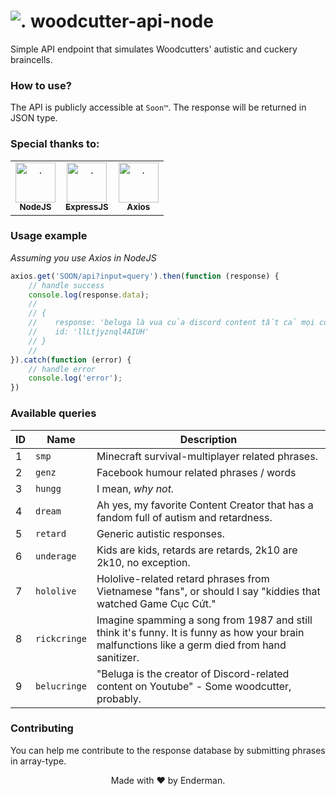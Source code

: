 # <img src="https://cdn.discordapp.com/emojis/932559342065049641.png?size=28" alt="."/> woodcutter-api-node
Simple API endpoint that simulates Woodcutters' autistic and cuckery braincells. 

### How to use?  
The API is publicly accessible at `Soon™`. The response will be returned in JSON type.

### Special thanks to:
<table>
    <tr>
      <td align="center"><a href="https://nodejs.org/"><img src="https://cdn.discordapp.com/emojis/932559343600156674.png" width="64" height="64" alt="."/><br/><sub><b>NodeJS</b></sub></a><br/></td>
      <td align="center"><a href="https://expressjs.com/"><img src="https://cdn.discordapp.com/attachments/943101536605716500/943781541258080266/unknown.png" alt="." width="64" height="64"/><br/><sub><b>ExpressJS</b></sub></a><br/></td>
      <td align="center"><a href="https://axios-http.com/"><img src="https://avatars.githubusercontent.com/u/32372333" width="64" height="64" alt="."/><br/><sub><b>Axios</b></sub></a><br/></td>
    </tr>
</table>

### Usage example
*Assuming you use Axios in NodeJS*  
```js
axios.get('SOON/api?input=query').then(function (response) {
    // handle success
    console.log(response.data);
    //
    // {
    //    response: 'beluga là vua của discord content tất cả mọi content discord đều ăn cắp ý tưởng beluga không xin phép',
    //    id: 'llLtjyznql4AIUH'
    // }
    // 
}).catch(function (error) {
    // handle error
    console.log('error');
})
```

### Available queries  
| ID | Name | Description |
| ------------- | ------------- | ------------ |
| 1 | `smp` | Minecraft survival-multiplayer related phrases. |
| 2 | `genz` | Facebook humour related phrases / words |
| 3 | `hungg` | I mean, *why not.* |
| 4 | `dream` | Ah yes, my favorite Content Creator that has a fandom full of autism and retardness. |
| 5 | `retard` | Generic autistic responses. |
| 6 | `underage` | Kids are kids, retards are retards, 2k10 are 2k10, no exception. |
| 7 | `hololive` | Hololive-related retard phrases from Vietnamese "fans", or should I say "kiddies that watched Game Cục Cứt." |
| 8 | `rickcringe` | Imagine spamming a song from 1987 and still think it's funny. It is funny as how your brain malfunctions like a germ died from hand sanitizer. |
| 9 | `belucringe` | "Beluga is the creator of Discord-related content on Youtube" - Some woodcutter, probably. |

### Contributing
You can help me contribute to the response database by submitting phrases in array-type.

<p align="center">Made with ❤️ by Enderman.</p>
